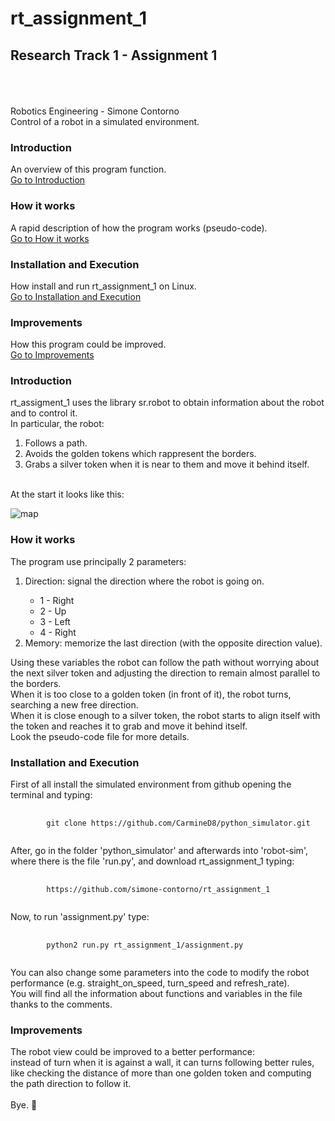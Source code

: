 # rt_assignment_1
## Research Track 1 - Assignment 1

<br><br><br>
Robotics Engineering - Simone Contorno<br>
Control of a robot in a simulated environment.

### Introduction
An overview of this program function.<br>
[Go to Introduction](#intro)

### How it works
A rapid description of how the program works (pseudo-code).<br>
[Go to How it works](#how)

### Installation and Execution
How install and run rt_assignment_1 on Linux.<br>
[Go to Installation and Execution](#installation)

### Improvements
How this program could be improved.<br>
[Go to Improvements](#improve)

<a name="intro"></a>
### Introduction

rt_assigment_1 uses the library sr.robot to obtain information about the robot and to control it.<br>
In particular, the robot:
    <ol>
        <li>Follows a path.</li>
        <li>Avoids the golden tokens which rappresent the borders.</li>
        <li>Grabs a silver token when it is near to them and move it behind itself.</li>
    </ol>
<br>
At the start it looks like this:

![map](https://github.com/simone-contorno/rt_assignment_1/blob/main/map.png)

<a name="how"></a>
### How it works

The program use principally 2 parameters:
    <ol>
        <li>Direction: signal the direction where the robot is going on.</li>
            <ul>
                <li>1 - Right</li>
                <li>2 - Up</li>
                <li>3 - Left</li>
                <li>4 - Right</li>
            </ul>
        <li>Memory: memorize the last direction (with the opposite direction value).</li>
    </ol>
Using these variables the robot can follow the path without worrying about the next silver token and adjusting the direction to remain almost parallel to the borders.<br>
When it is too close to a golden token (in front of it), the robot turns, searching a new free direction.<br>
When it is close enough to a silver token, the robot starts to align itself with the token and reaches it to grab and move it behind itself.<br>
Look the pseudo-code file for more details.<br>

<a name="installation"></a>
### Installation and Execution

First of all install the simulated environment from github opening the terminal and typing:

<pre>
    <code>
        git clone https://github.com/CarmineD8/python_simulator.git
    </code>
</pre>

After, go in the folder 'python_simulator' and afterwards into 'robot-sim', where there is the file 'run.py',
and download rt_assignment_1 typing:

<pre>
    <code>
        https://github.com/simone-contorno/rt_assignment_1
    </code>
</pre>

Now, to run 'assignment.py' type:

<pre>
    <code>
        python2 run.py rt_assignment_1/assignment.py
    </code>
</pre>

You can also change some parameters into the code to modify the robot performance (e.g. straight_on_speed, turn_speed and refresh_rate).<br>
You will find all the information about functions and variables in the file thanks to the comments.

<a name="improve"></a>
### Improvements

The robot view could be improved to a better performance: <br>
instead of turn when it is against a wall, it can turns following better rules, like checking the distance of more than one golden token and computing the path direction to follow it.<br>
<br>
Bye.    :slightly_smiling_face: